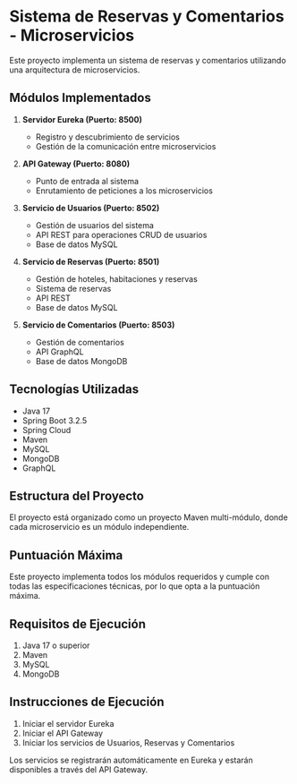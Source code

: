 # Sistema de Reservas y Comentarios - Microservicios

Este proyecto implementa un sistema de reservas y comentarios utilizando una arquitectura de microservicios.

## Módulos Implementados

1. **Servidor Eureka (Puerto: 8500)**
   - Registro y descubrimiento de servicios
   - Gestión de la comunicación entre microservicios

2. **API Gateway (Puerto: 8080)**
   - Punto de entrada al sistema
   - Enrutamiento de peticiones a los microservicios

3. **Servicio de Usuarios (Puerto: 8502)**
   - Gestión de usuarios del sistema
   - API REST para operaciones CRUD de usuarios
   - Base de datos MySQL

4. **Servicio de Reservas (Puerto: 8501)**
   - Gestión de hoteles, habitaciones y reservas
   - Sistema de reservas
   - API REST
   - Base de datos MySQL

5. **Servicio de Comentarios (Puerto: 8503)**
   - Gestión de comentarios 
   - API GraphQL
   - Base de datos MongoDB

## Tecnologías Utilizadas

- Java 17
- Spring Boot 3.2.5
- Spring Cloud
- Maven
- MySQL
- MongoDB
- GraphQL

## Estructura del Proyecto

El proyecto está organizado como un proyecto Maven multi-módulo, 
donde cada microservicio es un módulo independiente.

## Puntuación Máxima

Este proyecto implementa todos los módulos requeridos y 
cumple con todas las especificaciones técnicas, 
por lo que opta a la puntuación máxima.

## Requisitos de Ejecución

1. Java 17 o superior
2. Maven
3. MySQL
4. MongoDB

## Instrucciones de Ejecución

1. Iniciar el servidor Eureka
2. Iniciar el API Gateway
3. Iniciar los servicios de Usuarios, Reservas y Comentarios

Los servicios se registrarán automáticamente en Eureka y estarán disponibles a través del API Gateway. 